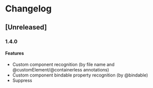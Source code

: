 # Changelog

## [Unreleased]

### 1.4.0

#### Features

* Custom component recognition (by file name and @customElement/@containerless annotations)
* Custom component bindable property recognition (by @bindable)
* Suppress <template> and <require> element warnings

#### Improved

* Aurelia detection with large projects

### 1.2.1

* Updated since build to support older versions

### 1.2.0

#### Features

* Support <let> element recognition
* Support the `else` attribute
* Adds support for `promise.bind` recognition

#### Fixes

* Remove deprecated getDependencies Call
* Remove deprecated getBaseDir call
